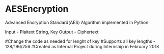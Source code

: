 # AESEncryption


Advanced Encryption Standard(AES) Algorithm implemented in Python

Input - Plaitext String, Key
Output - Ciphertext

#Change the code as needed for lenght of key
#Supports all key lengths - 128/196/256
#Created as Internal Project during Internship in February 2018
